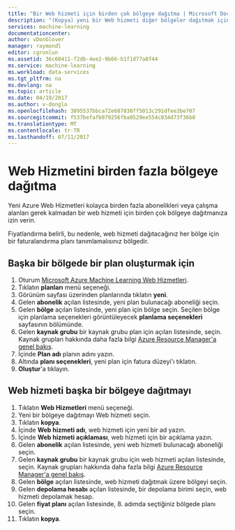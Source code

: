 ```yaml
---
title: "Bir Web hizmeti için birden çok bölgeye dağıtma | Microsoft Docs"
description: "(Kopya) yeni bir Web hizmeti diğer bölgeler dağıtmak için adımları."
services: machine-learning
documentationcenter: 
author: vDonGlover
manager: raymondl
editor: cgronlun
ms.assetid: 36c60411-f2db-4ee2-9b66-b1f1d77a8f44
ms.service: machine-learning
ms.workload: data-services
ms.tgt_pltfrm: na
ms.devlang: na
ms.topic: article
ms.date: 04/19/2017
ms.author: v-donglo
ms.openlocfilehash: 3895537bbca72e687838ff5013c291dfee3be707
ms.sourcegitcommit: f537befafb079256fba0529ee554c034d73f36b0
ms.translationtype: MT
ms.contentlocale: tr-TR
ms.lasthandoff: 07/11/2017
---
```

# <a name="how-to-deploy-a-web-service-to-multiple-regions"></a>Web Hizmetini birden fazla bölgeye dağıtma
Yeni Azure Web Hizmetleri kolayca birden fazla abonelikleri veya çalışma alanları gerek kalmadan bir web hizmeti için birden çok bölgeye dağıtmanıza izin verin. 

Fiyatlandırma belirli, bu nedenle, web hizmeti dağıtacağınız her bölge için bir faturalandırma planı tanımlamalısınız bölgedir.

## <a name="to-create-a-plan-in-another-region"></a>Başka bir bölgede bir plan oluşturmak için
1. Oturum [Microsoft Azure Machine Learning Web Hizmetleri](https://services.azureml.net/).
2. Tıklatın **planları** menü seçeneği.
3. Görünüm sayfası üzerinden planlarında tıklatın **yeni**.
4. Gelen **abonelik** açılan listesinde, yeni plan bulunacağı aboneliği seçin.
5. Gelen **bölge** açılan listesinde, yeni plan için bölge seçin. Seçilen bölge için planlama seçenekleri görüntüleyecek **planlama seçenekleri** sayfasının bölümünde.
6. Gelen **kaynak grubu** bir kaynak grubu plan için açılan listesinde, seçin. Kaynak grupları hakkında daha fazla bilgi [Azure Resource Manager'a genel bakış](../azure-resource-manager/resource-group-overview.md).
7. İçinde **Plan adı** planın adını yazın.
8. Altında **planı seçenekleri**, yeni plan için fatura düzeyi'ı tıklatın.
9. **Oluştur**'a tıklayın.

## <a name="deploying-the-web-service-to-another-region"></a>Web hizmeti başka bir bölgeye dağıtmayı
1. Tıklatın **Web Hizmetleri** menü seçeneği.
2. Yeni bir bölgeye dağıtmayı Web hizmeti seçin.
3. Tıklatın **kopya**.
4. İçinde **Web hizmeti adı**, web hizmeti için yeni bir ad yazın.
5. İçinde **Web hizmeti açıklaması**, web hizmeti için bir açıklama yazın.
6. Gelen **abonelik** açılan listesinde, yeni web hizmeti bulunacağı aboneliği seçin.
7. Gelen **kaynak grubu** bir kaynak grubu için web hizmeti açılan listesinde, seçin. Kaynak grupları hakkında daha fazla bilgi [Azure Resource Manager'a genel bakış](../azure-resource-manager/resource-group-overview.md).
8. Gelen **bölge** açılan listesinde, web hizmeti dağıtmak üzere bölgeyi seçin.
9. Gelen **depolama hesabı** açılan listesinde, bir depolama birimi seçin, web hizmeti depolamak hesap.
10. Gelen **fiyat planı** açılan listesinde, 8. adımda seçtiğiniz bölgede planı seçin.
11. Tıklatın **kopya**.

